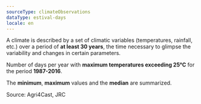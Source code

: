 ```yaml
---
sourceType: climateObservations
dataType: estival-days
locale: en
---
```


A climate is described by a set of climatic variables (temperatures, rainfall, etc.) over a period of **at least 30 years**, the time necessary to glimpse the variability and changes in certain parameters.

Number of days per year with **maximum temperatures exceeding 25°C** for the
period **1987-2016**.

The **minimum**, **maximum** values and the **median** are summarized.

Source: Agri4Cast, JRC
